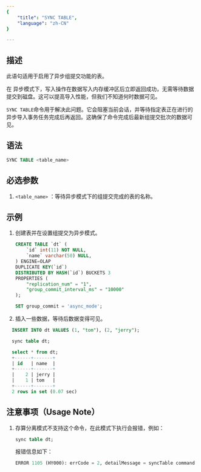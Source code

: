 ```yaml
---
{
    "title": "SYNC TABLE",
    "language": "zh-CN"
}

---
```


## 描述

此语句适用于启用了异步组提交功能的表。

在 异步模式下，写入操作在数据写入内存缓冲区后立即返回成功，无需等待数据提交到磁盘。这可以提高导入性能，但我们不知道何时数据可见。

`SYNC TABLE`命令用于解决此问题。它会阻塞当前会话，并等待指定表正在进行的异步导入事务任务完成后再返回。这确保了命令完成后最新组提交批次的数据可见。

## 语法

```sql
SYNC TABLE <table_name> 
```

## 必选参数

1. `<table_name>` ：等待异步模式下的组提交完成的表的名称。

## 示例

1. 创建表并在设置组提交为异步模式。

    ```sql
    CREATE TABLE `dt` (
        `id` int(11) NOT NULL,
        `name` varchar(50) NULL,
    ) ENGINE=OLAP
    DUPLICATE KEY(`id`)
    DISTRIBUTED BY HASH(`id`) BUCKETS 3
    PROPERTIES (
        "replication_num" = "1",
        "group_commit_interval_ms" = "10000"
    );

    SET group_commit = 'async_mode';
    ```

2. 插入一些数据，等待后数据变得可见。

  ```sql
    INSERT INTO dt VALUES (1, "tom"), (2, "jerry");

    sync table dt;

    select * from dt;
    +------+-------+
    | id   | name  |
    +------+-------+
    |    2 | jerry |
    |    1 | tom   |
    +------+-------+
    2 rows in set (0.07 sec)
  ```
  
## 注意事项（Usage Note）

1. 存算分离模式不支持这个命令，在此模式下执行会报错，例如：

    ```sql
    sync table dt;
    ```

    报错信息如下：

    ```sql
    ERROR 1105 (HY000): errCode = 2, detailMessage = syncTable command not support in cloud mode now.
    ```